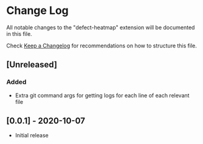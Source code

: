 # Change Log

All notable changes to the "defect-heatmap" extension will be documented in this file.

Check [Keep a Changelog](http://keepachangelog.com/) for recommendations on how to structure this file.

## [Unreleased]

### Added
- Extra git command args for getting logs for each line of each relevant file

## [0.0.1] - 2020-10-07

- Initial release